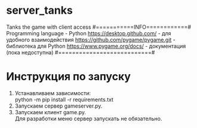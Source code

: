 # server_tanks
Tanks the game with client access
#===========INFO============#
Programming language - Python 
https://desktop.github.com/ - для удобного взаимодействия 
https://github.com/pygame/pygame.git - библиотека для Python 
https://www.pygame.org/docs/ - документация (пока недоступна)
#===========================#

<h1>Инструкция по запуску</h1>
<ol>
  <li>Устанавливаем зависимости:</li>
    python -m pip install -r requirements.txt
  <li>Запускаем сервер gameserver.py.</li>
  <li>Запускаем клиент game.py.</li>
  Для разработки меню сервер запускать не обязательно.
</ol>

